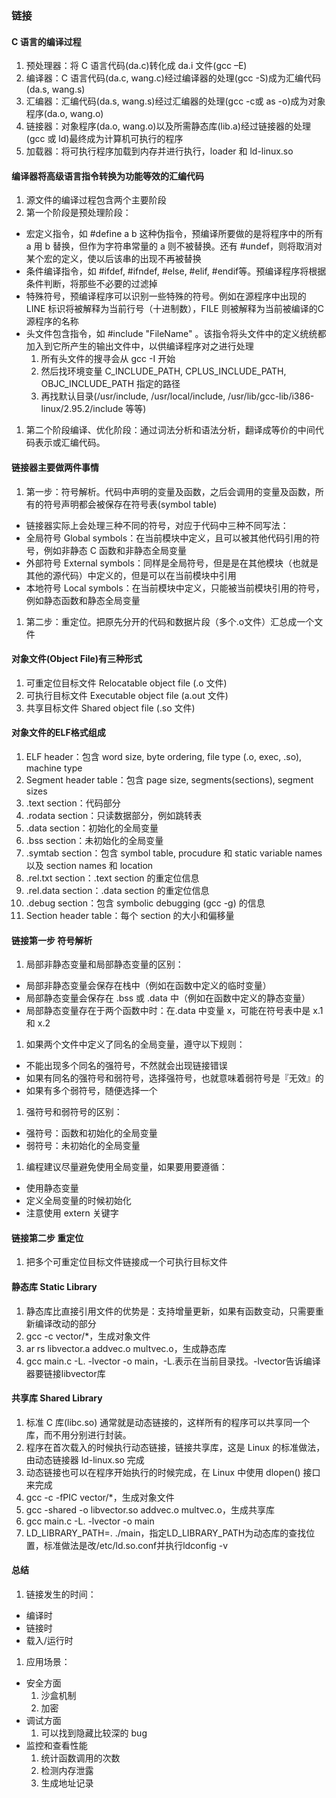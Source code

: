 ### 链接

#### C 语言的编译过程
1. 预处理器：将 C 语言代码(da.c)转化成 da.i 文件(gcc –E)
1. 编译器：C 语言代码(da.c, wang.c)经过编译器的处理(gcc -S)成为汇编代码(da.s, wang.s)
1. 汇编器：汇编代码(da.s, wang.s)经过汇编器的处理(gcc -c或 as -o)成为对象程序(da.o, wang.o)
1. 链接器：对象程序(da.o, wang.o)以及所需静态库(lib.a)经过链接器的处理(gcc 或 ld)最终成为计算机可执行的程序
1. 加载器：将可执行程序加载到内存并进行执行，loader 和 ld-linux.so  

#### 编译器将高级语言指令转换为功能等效的汇编代码
1. 源文件的编译过程包含两个主要阶段
1. 第一个阶段是预处理阶段：
  * 宏定义指令，如 #define a b 这种伪指令，预编译所要做的是将程序中的所有 a 用 b 替换，但作为字符串常量的 a 则不被替换。还有 #undef，则将取消对某个宏的定义，使以后该串的出现不再被替换
  * 条件编译指令，如 #ifdef, #ifndef, #else, #elif, #endif等。预编译程序将根据条件判断，将那些不必要的过滤掉
  * 特殊符号，预编译程序可以识别一些特殊的符号。例如在源程序中出现的 LINE 标识将被解释为当前行号（十进制数），FILE 则被解释为当前被编译的C源程序的名称
  * 头文件包含指令，如 #include "FileName" 。该指令将头文件中的定义统统都加入到它所产生的输出文件中，以供编译程序对之进行处理
    1. 所有头文件的搜寻会从 gcc -I 开始
    1. 然后找环境变量 C_INCLUDE_PATH, CPLUS_INCLUDE_PATH, OBJC_INCLUDE_PATH 指定的路径
    1. 再找默认目录(/usr/include, /usr/local/include, /usr/lib/gcc-lib/i386-linux/2.95.2/include 等等)
1. 第二个阶段编译、优化阶段：通过词法分析和语法分析，翻译成等价的中间代码表示或汇编代码。

#### 链接器主要做两件事情
1. 第一步：符号解析。代码中声明的变量及函数，之后会调用的变量及函数，所有的符号声明都会被保存在符号表(symbol table)
  * 链接器实际上会处理三种不同的符号，对应于代码中三种不同写法：
  * 全局符号 Global symbols：在当前模块中定义，且可以被其他代码引用的符号，例如非静态 C 函数和非静态全局变量
  * 外部符号 External symbols：同样是全局符号，但是是在其他模块（也就是其他的源代码）中定义的，但是可以在当前模块中引用
  * 本地符号 Local symbols：在当前模块中定义，只能被当前模块引用的符号，例如静态函数和静态全局变量
1. 第二步：重定位。把原先分开的代码和数据片段（多个.o文件）汇总成一个文件

#### 对象文件(Object File)有三种形式
1. 可重定位目标文件 Relocatable object file (.o 文件)
1. 可执行目标文件 Executable object file (a.out 文件)
1. 共享目标文件 Shared object file (.so 文件)

#### 对象文件的ELF格式组成
1. ELF header：包含 word size, byte ordering, file type (.o, exec, .so), machine type
1. Segment header table：包含 page size, segments(sections), segment sizes
1. .text section：代码部分
1. .rodata section：只读数据部分，例如跳转表
1. .data section：初始化的全局变量
1. .bss section：未初始化的全局变量
1. .symtab section：包含 symbol table, procudure 和 static variable names 以及 section names 和 location
1. .rel.txt section：.text section 的重定位信息
1. .rel.data section：.data section 的重定位信息
1. .debug section：包含 symbolic debugging (gcc -g) 的信息
1. Section header table：每个 section 的大小和偏移量

#### 链接第一步 符号解析
1. 局部非静态变量和局部静态变量的区别：
  * 局部非静态变量会保存在栈中（例如在函数中定义的临时变量）
  * 局部静态变量会保存在 .bss 或 .data 中（例如在函数中定义的静态变量）
  * 局部静态变量存在于两个函数中时：在.data 中变量 x，可能在符号表中是 x.1 和 x.2
1. 如果两个文件中定义了同名的全局变量，遵守以下规则：
  * 不能出现多个同名的强符号，不然就会出现链接错误
  * 如果有同名的强符号和弱符号，选择强符号，也就意味着弱符号是『无效』的
  * 如果有多个弱符号，随便选择一个
1. 强符号和弱符号的区别：
  * 强符号：函数和初始化的全局变量
  * 弱符号：未初始化的全局变量
1. 编程建议尽量避免使用全局变量，如果要用要遵循：
  * 使用静态变量
  * 定义全局变量的时候初始化
  * 注意使用 extern 关键字

#### 链接第二步 重定位
1. 把多个可重定位目标文件链接成一个可执行目标文件

#### 静态库 Static Library
1. 静态库比直接引用文件的优势是：支持增量更新，如果有函数变动，只需要重新编译改动的部分
1. gcc -c vector/*，生成对象文件
1. ar rs libvector.a addvec.o multvec.o，生成静态库
1. gcc main.c -L. -lvector -o main，-L.表示在当前目录找。-lvector告诉编译器要链接libvector库

#### 共享库 Shared Library
1. 标准 C 库(libc.so) 通常就是动态链接的，这样所有的程序可以共享同一个库，而不用分别进行封装。
1. 程序在首次载入的时候执行动态链接，链接共享库，这是 Linux 的标准做法，由动态链接器 ld-linux.so 完成
1. 动态链接也可以在程序开始执行的时候完成，在 Linux 中使用 dlopen() 接口来完成
1. gcc -c -fPIC vector/*，生成对象文件
1. gcc -shared -o libvector.so addvec.o multvec.o，生成共享库
1. gcc main.c -L. -lvector -o main
1. LD_LIBRARY_PATH=. ./main，指定LD_LIBRARY_PATH为动态库的查找位置，标准做法是改/etc/ld.so.conf并执行ldconfig -v

#### 总结
1. 链接发生的时间：
  * 编译时
  * 链接时
  * 载入/运行时
1. 应用场景：
  * 安全方面
    1. 沙盒机制
    1. 加密
  * 调试方面
    1. 可以找到隐藏比较深的 bug
  * 监控和查看性能
    1. 统计函数调用的次数
    1. 检测内存泄露
    1. 生成地址记录

